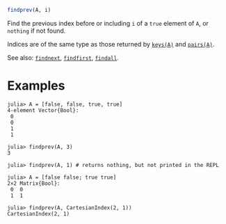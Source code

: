 ```julia
findprev(A, i)
```

Find the previous index before or including `i` of a `true` element of `A`, or `nothing` if not found.

Indices are of the same type as those returned by [`keys(A)`](@ref) and [`pairs(A)`](@ref).

See also: [`findnext`](@ref), [`findfirst`](@ref), [`findall`](@ref).

# Examples

```jldoctest
julia> A = [false, false, true, true]
4-element Vector{Bool}:
 0
 0
 1
 1

julia> findprev(A, 3)
3

julia> findprev(A, 1) # returns nothing, but not printed in the REPL

julia> A = [false false; true true]
2×2 Matrix{Bool}:
 0  0
 1  1

julia> findprev(A, CartesianIndex(2, 1))
CartesianIndex(2, 1)
```
